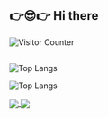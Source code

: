 ## 👉😎👉 Hi there

![Visitor Counter](https://visitor-badge.laobi.icu/badge?page_id=CharalambosIoannou.dzejkon1218)

##
![Top Langs](https://github-readme-stats.vercel.app/api/top-langs/?username=dzejkob1218&langs_count=10&layout=compact&theme=github_dark&hide=blade,scss,shell,javascript)

![Top Langs](https://github-readme-stats.vercel.app/api/top-langs/?username=dzejkob1218&langs_count=6&title_color=ffffff&text_color=ffffff&bg_color=60,000000,0e0059&layout=compact&theme=github_dark&hide=blade,scss,shell)


<a href="https://github.com/anuraghazra/github-readme-stats">
  <img align="center" src="https://github-readme-stats.vercel.app/api/top-langs/?username=dzejkob1218&layout=compact&theme=github_dark&hide=javascript" />
</a>
<a href="https://github.com/anuraghazra/convoychat">
  <img align="center" src="https://github-readme-stats.vercel.app/api/top-langs/?username=dzejkob1218&layout=compact&theme=github_dark" />
</a>
